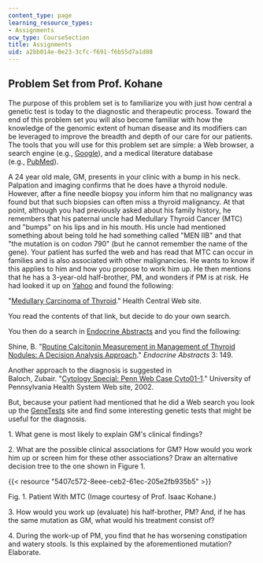 ```yaml
---
content_type: page
learning_resource_types:
- Assignments
ocw_type: CourseSection
title: Assignments
uid: a2bb014e-0e23-3cfc-f691-f6b55d7a1d88
---
```


Problem Set from Prof. Kohane
-----------------------------

The purpose of this problem set is to familiarize you with just how central a genetic test is today to the diagnostic and therapeutic process. Toward the end of this problem set you will also become familiar with how the knowledge of the genomic extent of human disease and its modifiers can be leveraged to improve the breadth and depth of our care for our patients. The tools that you will use for this problem set are simple: a Web browser, a search engine (e.g., [Google](http://www.google.com/)), and a medical literature database (e.g., [PubMed](http://ncbi.nlm.nih.gov/)).

A 24 year old male, GM, presents in your clinic with a bump in his neck. Palpation and imaging confirms that he does have a thyroid nodule. However, after a fine needle biopsy you inform him that no malignancy was found but that such biopsies can often miss a thyroid malignancy. At that point, although you had previously asked about his family history, he remembers that his paternal uncle had Medullary Thyroid Cancer (MTC) and "bumps" on his lips and in his mouth. His uncle had mentioned something about being told he had something called "MEN IIB" and that "the mutation is on codon 790" (but he cannot remember the name of the gene). Your patient has surfed the web and has read that MTC can occur in families and is also associated with other malignancies. He wants to know if this applies to him and how you propose to work him up. He then mentions that he has a 3-year-old half-brother, PM, and wonders if PM is at risk. He had looked it up on [Yahoo](http://www.yahoo.com/) and found the following:

"[Medullary Carcinoma of Thyroid](http://www.healthcentral.com/ency/408/000374.html)." Health Central Web site.

You read the contents of that link, but decide to do your own search.

You then do a search in [Endocrine Abstracts](http://www.endocrine-abstracts.org/) and you find the following:

Shine, B. "[Routine Calcitonin Measurement in Management of Thyroid Nodules: A Decision Analysis Approach](http://www.endocrine-abstracts.org/ea/0003/ea0003p149.htm)." _Endocrine Abstracts_ 3: 149.

Another approach to the diagnosis is suggested in  
Baloch, Zubair. "[Cytology Special: Penn Web Case Cyto01-1](http://pathology.uphs.upenn.edu/)." University of Pennsylvania Health System Web site, 2002.

But, because your patient had mentioned that he did a Web search you look up the [GeneTests](http://www.genetests.org/) site and find some interesting genetic tests that might be useful for the diagnosis.

1\. What gene is most likely to explain GM's clinical findings?

2\. What are the possible clinical associations for GM? How would you work him up or screen him for these other associations? Draw an alternative decision tree to the one shown in Figure 1.

{{< resource "5407c572-8eee-ceb2-61ec-205e2fb935b5" >}}

Fig. 1. Patient With MTC (Image courtesy of Prof. Isaac Kohane.)

3\. How would you work up (evaluate) his half-brother, PM? And, if he has the same mutation as GM, what would his treatment consist of?

4\. During the work-up of PM, you find that he has worsening constipation and watery stools. Is this explained by the aforementioned mutation? Elaborate.